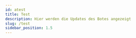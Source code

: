 ```yaml
---
id: atest
title: Test
description: Hier werden die Updates des Botes angezeigt
slug: /test
sidebar_position: 1.5
---
```


